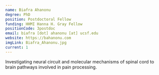 ```yaml
---
name: Biafra Ahanonu
degree: PhD
position: Postdoctoral Fellow
funding: HHMI Hanna H. Gray Fellow
positionCode: 3postdoc
email: biafra [dot] ahanonu [at] ucsf.edu
website: https://bahanonu.com
imgLink: Biafra_Ahanonu.jpg
current: 1
---
```

Investigating neural circuit and molecular mechanisms of spinal cord to brain pathways involved in pain processing.